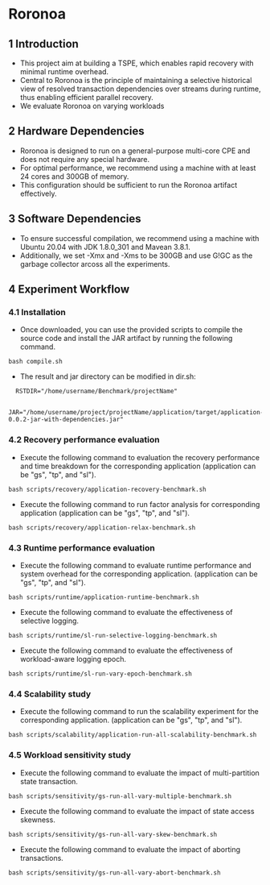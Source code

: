 <meta name="robots" content="noindex">

# Roronoa
## 1 Introduction
- This project aim at building a TSPE, which enables rapid recovery with minimal runtime overhead.
- Central to Roronoa is the principle of maintaining a selective historical view of resolved transaction dependencies over streams during runtime, thus enabling efficient parallel recovery.
- We evaluate Roronoa on varying workloads
## 2 Hardware Dependencies
- Roronoa is designed to run on a general-purpose multi-core CPE and does not require any special hardware.
- For optimal performance, we recommend using a machine with at least 24 cores and 300GB of memory.
- This configuration should be sufficient to run the Roronoa artifact effectively.
## 3 Software Dependencies 
- To ensure successful compilation, we recommend using a machine with Ubuntu 20.04 with JDK 1.8.0_301 and Mavean 3.8.1.
- Additionally, we set -Xmx and -Xms to be 300GB and use G!GC as the garbage collector arcoss all the experiments.
## 4 Experiment Workflow
### 4.1 Installation
- Once downloaded, you can use the provided scripts to compile the source code and install the JAR artifact by running the following command.
```
bash compile.sh
```
- The result and jar directory can be modified in dir.sh:
```
  RSTDIR="/home/username/Benchmark/projectName"
```
```
  JAR="/home/username/project/projectName/application/target/application-0.0.2-jar-with-dependencies.jar"
```
### 4.2 Recovery performance evaluation
- Execute the following command to evaluation the recovery performance and time breakdown for the corresponding application (application can be "gs", "tp", and "sl").
```
bash scripts/recovery/application-recovery-benchmark.sh
```
- Execute the following command to run factor analysis for corresponding application (application can be "gs", "tp", and "sl").
```
bash scripts/recovery/application-relax-benchmark.sh 
```
### 4.3 Runtime performance evaluation
- Execute the following command to evaluate runtime performance and system overhead for the corresponding application. (application can be "gs", "tp", and "sl").
```
bash scripts/runtime/application-runtime-benchmark.sh
```
- Execute the following command to evaluate the effectiveness of selective logging.
```
bash scripts/runtime/sl-run-selective-logging-benchmark.sh 
```
- Execute the following command to evaluate the effectiveness of workload-aware logging epoch.
```
bash scripts/runtime/sl-run-vary-epoch-benchmark.sh 
```
### 4.4 Scalability study
- Execute the following command to run the scalability experiment for the corresponding application. (application can be "gs", "tp", and "sl").
```
bash scripts/scalability/application-run-all-scalability-benchmark.sh
```
### 4.5 Workload sensitivity study
- Execute the following command to evaluate the impact of multi-partition state transaction.
```
bash scripts/sensitivity/gs-run-all-vary-multiple-benchmark.sh
```
- Execute the following command to evaluate the impact of state access skewness.
```
bash scripts/sensitivity/gs-run-all-vary-skew-benchmark.sh
```
- Execute the following command to evaluate the impact of aborting transactions.
```
bash scripts/sensitivity/gs-run-all-vary-abort-benchmark.sh
```
